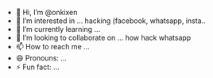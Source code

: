 - 👋 Hi, I’m @onkixen
- 👀 I’m interested in ... hacking (facebook, whatsapp, insta..
- 🌱 I’m currently learning ...
- 💞️ I’m looking to collaborate on ... how hack whatsapp
- 📫 How to reach me ...
- 😄 Pronouns: ...
- ⚡ Fun fact: ...

<!---
onkixen/onkixen is a ✨ special ✨ repository because its `README.md` (this file) appears on your GitHub profile.
You can click the Preview link to take a look at your changes.
--->
